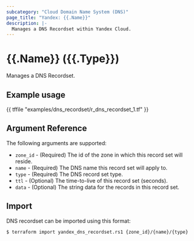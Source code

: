 ```yaml
---
subcategory: "Cloud Domain Name System (DNS)"
page_title: "Yandex: {{.Name}}"
description: |-
  Manages a DNS Recordset within Yandex Cloud.
---
```


# {{.Name}} ({{.Type}})

Manages a DNS Recordset.

## Example usage

{{ tffile "examples/dns_recordset/r_dns_recordset_1.tf" }}

## Argument Reference

The following arguments are supported:

* `zone_id` - (Required) The id of the zone in which this record set will reside.
* `name` - (Required) The DNS name this record set will apply to.
* `type` - (Required) The DNS record set type.
* `ttl` - (Optional) The time-to-live of this record set (seconds).
* `data` - (Optional) The string data for the records in this record set.

## Import

DNS recordset can be imported using this format:

```
$ terraform import yandex_dns_recordset.rs1 {zone_id}/{name}/{type}
```
